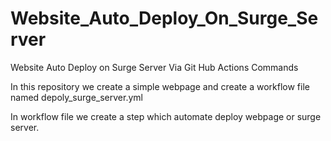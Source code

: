 # Website_Auto_Deploy_On_Surge_Server
Website Auto Deploy on Surge Server Via Git Hub Actions Commands

In this repository we create a simple webpage and create a workflow file named depoly_surge_server.yml

In workflow file we create a step which automate deploy webpage or surge server.

